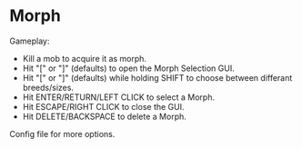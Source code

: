 Morph
====================

Gameplay:

- Kill a mob to acquire it as morph.
- Hit "[" or "]" (defaults) to open the Morph Selection GUI.
- Hit "[" or "]" (defaults) while holding SHIFT to choose between differant breeds/sizes.
- Hit ENTER/RETURN/LEFT CLICK to select a Morph.
- Hit ESCAPE/RIGHT CLICK to close the GUI.
- Hit DELETE/BACKSPACE to delete a Morph.

Config file for more options.
